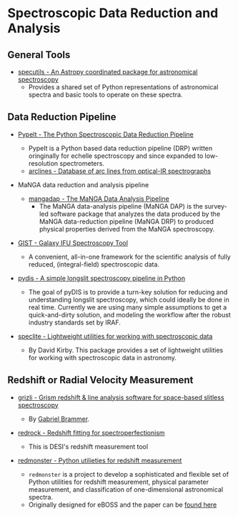 # Spectroscopic Data Reduction and Analysis

## General Tools

- [specutils - An Astropy coordinated package for astronomical spectroscopy](https://github.com/astropy/specutils)
    * Provides a shared set of Python representations of astronomical spectra and basic tools to operate on these spectra.

## Data Reduction Pipeline

- [Pypelt - The Python Spectroscopic Data Reduction Pipeline](https://github.com/pypeit/PypeIt)
    * PypeIt is a Python based data reduction pipeline (DRP) written oringinally for echelle spectroscopy and since expanded to low-resolution spectrometers.
    * [arclines - Database of arc lines from optical-IR spectrographs](https://github.com/pypeit/arclines)

- MaNGA data reduction and analysis pipeline
    * [mangadap - The MaNGA Data Analysis Pipeline](https://github.com/sdss/mangadap)
        * The MaNGA data-analysis pipeline (MaNGA DAP) is the survey-led software package that analyzes the data produced by the MaNGA data-reduction pipeline (MaNGA DRP) to produced physical properties derived from the MaNGA spectroscopy.

- [GIST - Galaxy IFU Spectroscopy Tool](https://abittner.gitlab.io/thegistpipeline/index.html)
    * A convenient, all-in-one framework for the scientific analysis of fully reduced, (integral-field) spectroscopic data.

- [pydis - A simple longslit spectroscopy pipeline in Python](https://github.com/TheAstroFactory/pydis)
    * The goal of pyDIS is to provide a turn-key solution for reducing and understanding longslit spectroscopy, which could ideally be done in real time. Currently we are using many simple assumptions to get a quick-and-dirty solution, and modeling the workflow after the robust industry standards set by IRAF.

- [speclite - Lightweight utilities for working with spectroscopic data](https://github.com/dkirkby/speclite)
    * By David Kirby. This package provides a set of lightweight utilities for working with spectroscopic data in astronomy.

## Redshift or Radial Velocity Measurement

- [grizli - Grism redshift & line analysis software for space-based slitless spectroscopy](https://github.com/gbrammer/grizli)
    - By [Gabriel Brammer](http://www.stsci.edu/~brammer/).

- [redrock - Redshift fitting for spectroperfectionism](https://github.com/desihub/redrock)
    * This is DESI's redshift measurement tool

- [redmonster - Python utilieties for redshift measurement](https://github.com/timahutchinson/redmonster)
    * `redmonster` is a project to develop a sophisticated and flexible set of Python utilities for redshift measurement, physical parameter measurement, and classification of one-dimensional astronomical spectra.
    * Originally designed for eBOSS and the paper can be [found here](https://arxiv.org/abs/1607.02432)